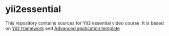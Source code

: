 # yii2essential
This repository contains sources for Yii2 essential video course.
It is based on [Yii2 framework](https://github.com/yiisoft/yii2) and [Advanced application template](https://github.com/yiisoft/yii2-app-advanced)
